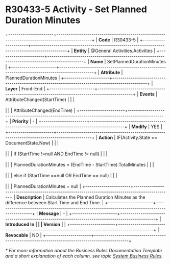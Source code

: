 ﻿---
erp.type: front-end-business-rule
erp.entity: General.Activities.Activities
---

# R30433-5 Activity - Set Planned Duration Minutes
+----------------------+-----------------------------------------------------------------------------------------------+
| **Code**             | R30433-5                                                                                      |
+----------------------+-----------------------------------------------------------------------------------------------+
| **Entity**           | @General.Activities.Activities                                                                |
+----------------------+-----------------------------------------------------------------------------------------------+
| **Name**             | SetPlannedDurationMinutes                                                                     |
+----------------------+-----------------------------------------------------------------------------------------------+
| **Attribute**        | PlannedDurationMinutes                                                                        |
+----------------------+-----------------------------------------------------------------------------------------------+
| **Layer**            | Front-End                                                                                     |
+----------------------+-----------------------------------------------------------------------------------------------+
| **Events**           | AttributeChanged(StartTime)                                                                   |
|                      | <br/><br/>                                                                                    |
|                      | AttributeChanged(EndTime)                                                                     |
+----------------------+-----------------------------------------------------------------------------------------------+
| **Priority**         | \-                                                                                            |
+----------------------+-----------------------------------------------------------------------------------------------+
| **Modify**           | YES                                                                                           |
+----------------------+-----------------------------------------------------------------------------------------------+
| **Action**           | IF(Activity.State == DocumentState.New)                                                       |
|                      | <br/><br/>                                                                                    |
|                      | If (StartTime !=null AND EndTime != null)                                                     |
|                      | <br/><br/>                                                                                    |
|                      | PlannedDurationMinutes = (EndTime - StartTime).TotalMinutes                                   |
|                      | <br/><br/>                                                                                    |
|                      | else if (StartTime ==null OR EndTime == null)                                                 |
|                      | <br/><br/>                                                                                    |
|                      | PlannedDurationMinutes = null                                                                 |
+----------------------+-----------------------------------------------------------------------------------------------+
| **Description**      | Calculates the Planned Duration Minutes as the difference between Start Time and End Time.    |
+----------------------+-----------------------------------------------------------------------------------------------+
| **Message**          | \-                                                                                            |
+----------------------+-----------------------------------------------------------------------------------------------+
| **Introduced In      |                                                                                               |
| Version**            |                                                                                               |
+----------------------+-----------------------------------------------------------------------------------------------+
| **Revocable**        | NO                                                                                            |
+----------------------+-----------------------------------------------------------------------------------------------+

*\* For more information about the Business Rules Documentation Template and a short explanation of each column, see
topic [System Business Rules](../templates/template-description-system-business-rules.md).*

